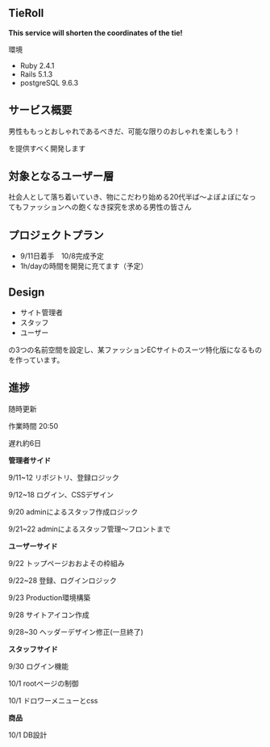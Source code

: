 TieRoll
-

**This service will shorten the coordinates of the tie!**

環境

* Ruby 2.4.1
* Rails 5.1.3
* postgreSQL 9.6.3


サービス概要
-

男性ももっとおしゃれであるべきだ、可能な限りのおしゃれを楽しもう！

を提供すべく開発します


対象となるユーザー層
-

社会人として落ち着いていき、物にこだわり始める20代半ば〜よぼよぼになってもファッションへの飽くなき探究を求める男性の皆さん

プロジェクトプラン
-

* 9/11日着手　10/8完成予定
* 1h/dayの時間を開発に充てます（予定）

Design
-

* サイト管理者
* スタッフ
* ユーザー

の3つの名前空間を設定し、某ファッションECサイトのスーツ特化版になるものを作っています。


進捗
-

随時更新

作業時間 20:50

遅れ約6日

**管理者サイド**

9/11~12 リポジトリ、登録ロジック

9/12~18 ログイン、CSSデザイン

9/20 adminによるスタッフ作成ロジック

9/21~22 adminによるスタッフ管理〜フロントまで

**ユーザーサイド**

9/22 トップページおおよその枠組み

9/22~28 登録、ログインロジック

9/23 Production環境構築

9/28 サイトアイコン作成

9/28~30 ヘッダーデザイン修正(一旦終了)


**スタッフサイド**

9/30 ログイン機能

10/1 rootページの制御

10/1 ドロワーメニューとcss


**商品**

10/1 DB設計
